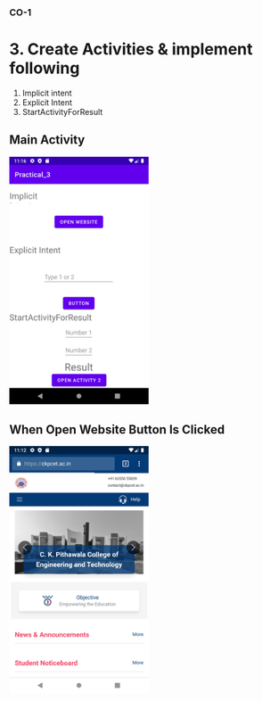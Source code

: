 ### CO-1

# 3. Create Activities & implement following
   1. Implicit intent 
   2. Explicit Intent 
   3. StartActivityForResult

## Main Activity
<img src=BasicScreen.png width="250">


## When Open Website Button Is Clicked
<img src=Website.png width="250">


